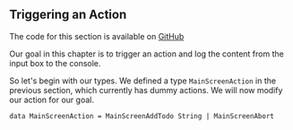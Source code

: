 ## Triggering an Action

The code for this section is available on [GitHub](https://github.com/iAmMrinal0/prestoByExample/releases/tag/v0.3)

Our goal in this chapter is to trigger an action and log the content from the input box to the console.

So let's begin with our types. We defined a type `MainScreenAction` in the previous section, which currently has dummy actions. We will now modify our action for our goal.

```
data MainScreenAction = MainScreenAddTodo String | MainScreenAbort
```



